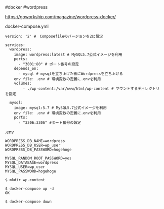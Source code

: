 #docker #wordpress


https://goworkship.com/magazine/wordpress-docker/

docker-compose.yml
```docker
version: '2' #　Composefileのバージョンを2に設定

services:
  wordpress:
    image: wordpress:latest # MySQL5.7公式イメージを利用
    ports:
      - "3001:80" # ポート番号の設定
    depends_on:
      - mysql # mysqlを立ち上げた後にWordpressを立ち上げる
    env_file: .env # 環境変数の定義に.envを利用
    volumes:
        - ./wp-content:/var/www/html/wp-content # マウントするディレクトリを指定

  mysql:
    image: mysql:5.7 # MySQL5.7公式イメージを利用
    env_file: .env # 環境変数の定義に.envを利用
    ports:
      - "3306:3306" #ポート番号の設定
```

.env
```env
WORDPRESS_DB_NAME=wordpress
WORDPRESS_DB_USER=wp_user
WORDPRESS_DB_PASSWORD=hogehoge

MYSQL_RANDOM_ROOT_PASSWORD=yes
MYSQL_DATABASE=wordpress
MYSQL_USER=wp_user
MYSQL_PASSWORD=hogehoge
```

```shell
$ mkdir wp-content

$ docker-compose up -d
OK
```



```shell
$ docker-compose down
```